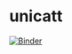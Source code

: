 # unicatt
[![Binder](https://mybinder.org/badge_logo.svg)](https://mybinder.org/v2/gh/albertorizzardini/unicatt/master?urlpath=lab)
